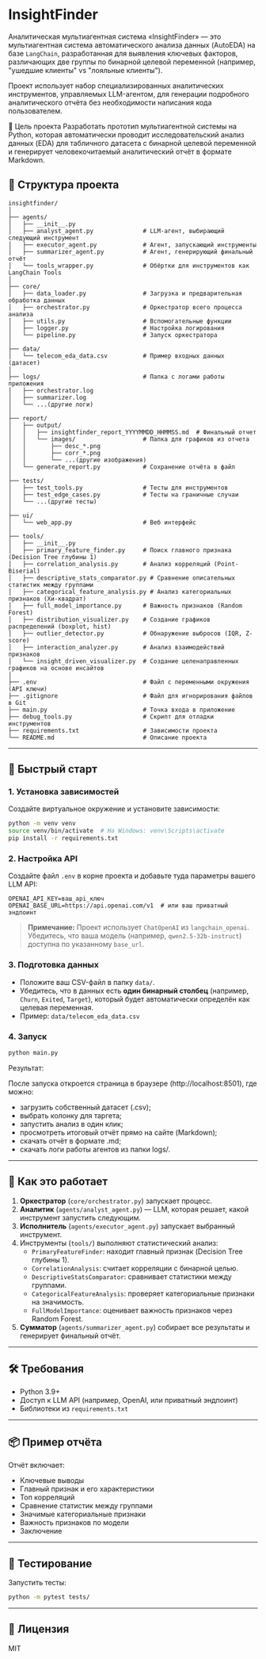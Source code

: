 # InsightFinder
Аналитическая мультиагентная система «InsightFinder»  — это мультиагентная система автоматического анализа данных (AutoEDA) на базе `LangChain`, разработанная для выявления ключевых факторов, различающих две группы по бинарной целевой переменной (например, "ушедшие клиенты" vs "лояльные клиенты").

Проект использует набор специализированных аналитических инструментов, управляемых LLM-агентом, для генерации подробного аналитического отчёта без необходимости написания кода пользователем.
 
 🎯 Цель проекта
Разработать прототип мультиагентной системы на Python, которая автоматически проводит исследовательский анализ данных (EDA) для табличного датасета с бинарной целевой переменной и генерирует человекочитаемый аналитический отчёт в формате Markdown.



## 📁 Структура проекта

```
insightfinder/
│
├── agents/
│   ├── __init__.py
│   ├── analyst_agent.py              # LLM-агент, выбирающий следующий инструмент
│   ├── executor_agent.py             # Агент, запускающий инструменты
│   ├── summarizer_agent.py           # Агент, генерирующий финальный отчёт
│   └── tools_wrapper.py              # Обёртки для инструментов как LangChain Tools
│
├── core/
│   ├── data_loader.py                # Загрузка и предварительная обработка данных
│   ├── orchestrator.py               # Оркестратор всего процесса анализа
│   ├── utils.py                      # Вспомогательные функции
│   ├── logger.py                     # Настройка логирования
│   └── pipeline.py                   # Запуск оркестратора
│
├── data/
│   └── telecom_eda_data.csv          # Пример входных данных (датасет)
│
├── logs/                             # Папка с логами работы приложения
│   ├── orchestrator.log
│   ├── summarizer.log
│   └── ...(другие логи)
│
├── report/
│   ├── output/
│   │   ├── insightfinder_report_YYYYMMDD_HHMMSS.md  # Финальный отчет
│   │   └── images/                   # Папка для графиков из отчета
│   │       ├── desc_*.png
│   │       ├── corr_*.png
│   │       └── ...(другие изображения)
│   └── generate_report.py            # Сохранение отчёта в файл
│
├── tests/
│   ├── test_tools.py                 # Тесты для инструментов
│   ├── test_edge_cases.py            # Тесты на граничные случаи
│   └── ...(другие тесты)
│
├── ui/ 
│   └── web_app.py                    # Веб интерфейс
│
├── tools/
│   ├── __init__.py
│   ├── primary_feature_finder.py     # Поиск главного признака (Decision Tree глубины 1)
│   ├── correlation_analysis.py       # Анализ корреляций (Point-Biserial)
│   ├── descriptive_stats_comparator.py # Сравнение описательных статистик между группами
│   ├── categorical_feature_analysis.py # Анализ категориальных признаков (Хи-квадрат)
│   ├── full_model_importance.py      # Важность признаков (Random Forest)
│   ├── distribution_visualizer.py    # Создание графиков распределений (boxplot, hist)
│   ├── outlier_detector.py           # Обнаружение выбросов (IQR, Z-score)
│   ├── interaction_analyzer.py       # Анализ взаимодействий признаков
│   └── insight_driven_visualizer.py  # Создание целенаправленных графиков на основе инсайтов
│
├── .env                              # Файл с переменными окружения (API ключи)
├── .gitignore                        # Файл для игнорирования файлов в Git
├── main.py                           # Точка входа в приложение
├── debug_tools.py                    # Скрипт для отладки инструментов
├── requirements.txt                  # Зависимости проекта
└── README.md                         # Описание проекта

```

---

## 🚀 Быстрый старт

### 1. Установка зависимостей

Создайте виртуальное окружение и установите зависимости:

```bash
python -m venv venv
source venv/bin/activate  # На Windows: venv\Scripts\activate
pip install -r requirements.txt
```

### 2. Настройка API

Создайте файл `.env` в корне проекта и добавьте туда параметры вашего LLM API:

```env
OPENAI_API_KEY=ваш_api_ключ
OPENAI_BASE_URL=https://api.openai.com/v1  # или ваш приватный эндпоинт
```

> **Примечание:** Проект использует `ChatOpenAI` из `langchain_openai`. Убедитесь, что ваша модель (например, `qwen2.5-32b-instruct`) доступна по указанному `base_url`.

### 3. Подготовка данных

- Положите ваш CSV-файл в папку `data/`.
- Убедитесь, что в данных есть **один бинарный столбец** (например, `Churn`, `Exited`, `Target`), который будет автоматически определён как целевая переменная.
- Пример: `data/telecom_eda_data.csv`

### 4. Запуск

```bash
python main.py
```

Результат:

После запуска откроется страница в браузере (http://localhost:8501), где можно:

- загрузить собственный датасет (.csv);
- выбрать колонку для таргета;
- запустить анализ в один клик;
- просмотреть итоговый отчёт прямо на сайте (Markdown);
- скачать отчёт в формате .md;
- скачать логи работы агентов из папки logs/.

---

## 🧠 Как это работает

1. **Оркестратор** (`core/orchestrator.py`) запускает процесс.
2. **Аналитик** (`agents/analyst_agent.py`) — LLM, которая решает, какой инструмент запустить следующим.
3. **Исполнитель** (`agents/executor_agent.py`) запускает выбранный инструмент.
4. Инструменты (`tools/`) выполняют статистический анализ:
   - `PrimaryFeatureFinder`: находит главный признак (Decision Tree глубины 1).
   - `CorrelationAnalysis`: считает корреляции с бинарной целью.
   - `DescriptiveStatsComparator`: сравнивает статистики между группами.
   - `CategoricalFeatureAnalysis`: проверяет категориальные признаки на значимость.
   - `FullModelImportance`: оценивает важность признаков через Random Forest.
5. **Сумматор** (`agents/summarizer_agent.py`) собирает все результаты и генерирует финальный отчёт.

---

## 🛠 Требования

- Python 3.9+
- Доступ к LLM API (например, OpenAI, или приватный эндпоинт)
- Библиотеки из `requirements.txt`

---

## 📦 Пример отчёта

Отчёт включает:

- Ключевые выводы
- Главный признак и его характеристики
- Топ корреляций
- Сравнение статистик между группами
- Значимые категориальные признаки
- Важность признаков по модели
- Заключение

---

## 🧪 Тестирование

Запустить тесты:

```bash
python -m pytest tests/
```

---

## 📄 Лицензия

MIT

